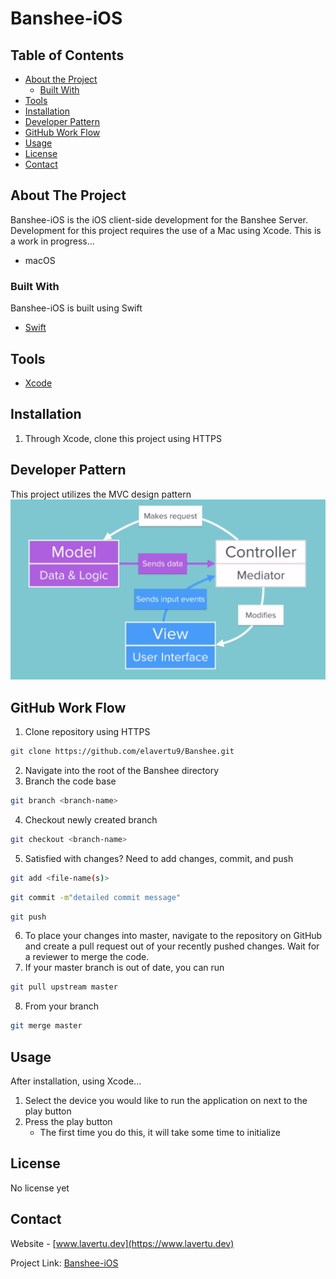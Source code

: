 # Banshee-iOS

<!-- TABLE OF CONTENTS -->
## Table of Contents

* [About the Project](#about-the-project)
  * [Built With](#built-with)
* [Tools](#tools)
* [Installation](#installation)
* [Developer Pattern](#developer-pattern)
* [GitHub Work Flow](#github-work-flow)
* [Usage](#usage)
* [License](#license)
* [Contact](#contact)

## About The Project
Banshee-iOS is the iOS client-side development for the Banshee Server. Development for this project requires the use of a Mac using Xcode.
This is a work in progress...
* macOS

### Built With
Banshee-iOS is built using Swift 
* [Swift](https://swift.org/)

## Tools
* [Xcode](https://developer.apple.com/support/xcode/)

## Installation
1. Through Xcode, clone this project using HTTPS

## Developer Pattern
This project utilizes the MVC design pattern
![](team/images/mvc.PNG)

## GitHub Work Flow
1. Clone repository using HTTPS
```sh
git clone https://github.com/elavertu9/Banshee.git
```
2. Navigate into the root of the Banshee directory
3. Branch the code base
```sh
git branch <branch-name>
```
4. Checkout newly created branch
```sh
git checkout <branch-name>
```
5. Satisfied with changes? Need to add changes, commit, and push
```sh
git add <file-name(s)>
```
```sh
git commit -m"detailed commit message"
```
```sh
git push
```
6. To place your changes into master, navigate to the repository on GitHub and create a pull request out of your recently pushed changes. Wait for a reviewer to merge the code.
7. If your master branch is out of date, you can run
```sh
git pull upstream master
```
8. From your branch
```sh
git merge master
```

## Usage
After installation, using Xcode...
1. Select the device you would like to run the application on next to the play button
2. Press the play button
    * The first time you do this, it will take some time to initialize


## License
No license yet

## Contact
Website - [www.lavertu.dev](https://www.lavertu.dev)

Project Link: [Banshee-iOS](https://github.com/elavertu9/Banshee-iOS)
